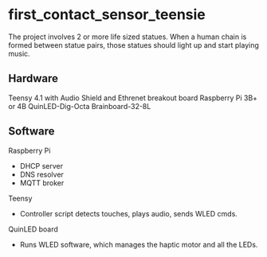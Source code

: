 # first_contact_sensor_teensie

The project involves 2 or more life sized statues. When a human chain is formed between statue pairs, those statues should light up and start playing music. 

## Hardware
Teensy 4.1 with Audio Shield and Ethrenet breakout board
Raspberry Pi 3B+ or 4B
QuinLED-Dig-Octa Brainboard-32-8L

## Software
Raspberry Pi
- DHCP server
- DNS resolver
- MQTT broker

Teensy
- Controller script detects touches, plays audio, sends WLED cmds.

QuinLED board
- Runs WLED software, which manages the haptic motor and all the LEDs.
